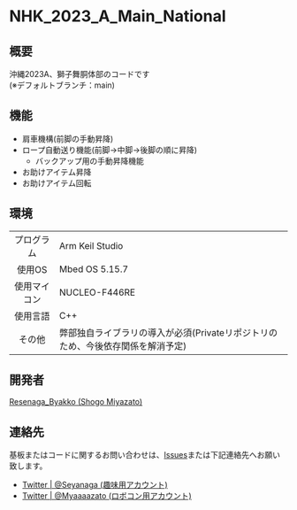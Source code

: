 # NHK_2023_A_Main_National

## 概要
沖縄2023A、獅子舞胴体部のコードです<br>
(※デフォルトブランチ：main)

## 機能
- 肩車機構(前脚の手動昇降)
- ロープ自動送り機能(前脚→中脚→後脚の順に昇降)
  - バックアップ用の手動昇降機能
- お助けアイテム昇降
- お助けアイテム回転

## 環境
|          |     |
|   :-:    | --- |
| プログラム | Arm Keil Studio |
| 使用OS | Mbed OS 5.15.7 |
| 使用マイコン | NUCLEO-F446RE |
| 使用言語    | C++ |
| その他   | 弊部独自ライブラリの導入が必須(Privateリポジトリのため、今後依存関係を解消予定) |

## 開発者
[Resenaga_Byakko (Shogo Miyazato)](https://github.com/ByakkoMatsumiya)

## 連絡先
基板またはコードに関するお問い合わせは、[Issues](https://github.com/NITOkC-Robocon/NHK_2023_A_Main_National/issues)または下記連絡先へお願い致します。
- [Twitter | @Seyanaga (趣味用アカウント)](https://twitter.com/Seyanaga)
- [Twitter | @Myaaaazato (ロボコン用アカウント)](https://twitter.com/Myaaaazato)

